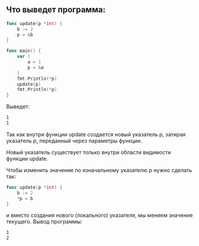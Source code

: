 ## Что выведет программа:

```go
func update(p *int) {
    b := 2
    p = &b
}

func main() {
    var (
        a = 1
        p = &a
    )
    fmt.Println(*p)
    update(p)
    fmt.Println(*p)
}
```

Выведет:

```bash
1
1
```

Так как внутри функции update создается новый указатель
p, затирая указатель p, переданный через параметры функции.

Новый указатель существует только внутри области видимости
функции update.

Чтобы изменить значение по изначальному указателю p
нужно сделать так:

```go
func update(p *int) {
    b := 2
    *p = b
}
```

и вместо создания нового (локального) указателя, мы меняем значение текущего.
Вывод программы:

```bash
1
2
```

